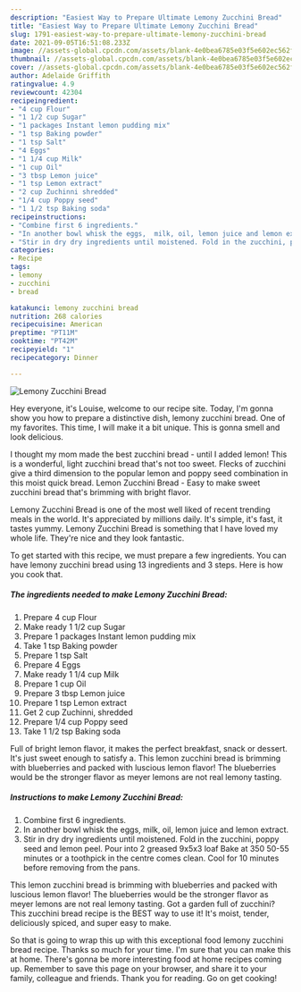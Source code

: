 ```yaml
---
description: "Easiest Way to Prepare Ultimate Lemony Zucchini Bread"
title: "Easiest Way to Prepare Ultimate Lemony Zucchini Bread"
slug: 1791-easiest-way-to-prepare-ultimate-lemony-zucchini-bread
date: 2021-09-05T16:51:08.233Z
image: //assets-global.cpcdn.com/assets/blank-4e0bea6785e03f5e602ec562f230caae08da540cada707380b4fe1bbebba43da.png
thumbnail: //assets-global.cpcdn.com/assets/blank-4e0bea6785e03f5e602ec562f230caae08da540cada707380b4fe1bbebba43da.png
cover: //assets-global.cpcdn.com/assets/blank-4e0bea6785e03f5e602ec562f230caae08da540cada707380b4fe1bbebba43da.png
author: Adelaide Griffith
ratingvalue: 4.9
reviewcount: 42304
recipeingredient:
- "4 cup Flour"
- "1 1/2 cup Sugar"
- "1 packages Instant lemon pudding mix"
- "1 tsp Baking powder"
- "1 tsp Salt"
- "4 Eggs"
- "1 1/4 cup Milk"
- "1 cup Oil"
- "3 tbsp Lemon juice"
- "1 tsp Lemon extract"
- "2 cup Zuchinni shredded"
- "1/4 cup Poppy seed"
- "1 1/2 tsp Baking soda"
recipeinstructions:
- "Combine first 6 ingredients."
- "In another bowl whisk the eggs,  milk, oil, lemon juice and lemon extract."
- "Stir in dry dry ingredients until moistened. Fold in the zucchini, poppy seed and lemon peel. Pour into 2 greased 9x5x3 loaf Bake at 350 50-55 minutes or a toothpick in the centre comes clean.  Cool for 10 minutes before removing from the pans."
categories:
- Recipe
tags:
- lemony
- zucchini
- bread

katakunci: lemony zucchini bread 
nutrition: 268 calories
recipecuisine: American
preptime: "PT11M"
cooktime: "PT42M"
recipeyield: "1"
recipecategory: Dinner

---
```



![Lemony Zucchini Bread](//assets-global.cpcdn.com/assets/blank-4e0bea6785e03f5e602ec562f230caae08da540cada707380b4fe1bbebba43da.png)

Hey everyone, it's Louise, welcome to our recipe site. Today, I'm gonna show you how to prepare a distinctive dish, lemony zucchini bread. One of my favorites. This time, I will make it a bit unique. This is gonna smell and look delicious.

I thought my mom made the best zucchini bread - until I added lemon! This is a wonderful, light zucchini bread that&#39;s not too sweet. Flecks of zucchini give a third dimension to the popular lemon and poppy seed combination in this moist quick bread. Lemon Zucchini Bread - Easy to make sweet zucchini bread that&#39;s brimming with bright flavor.

Lemony Zucchini Bread is one of the most well liked of recent trending meals in the world. It's appreciated by millions daily. It's simple, it's fast, it tastes yummy. Lemony Zucchini Bread is something that I have loved my whole life. They're nice and they look fantastic.


To get started with this recipe, we must prepare a few ingredients. You can have lemony zucchini bread using 13 ingredients and 3 steps. Here is how you cook that.

<!--inarticleads1-->

##### The ingredients needed to make Lemony Zucchini Bread:

1. Prepare 4 cup Flour
1. Make ready 1 1/2 cup Sugar
1. Prepare 1 packages Instant lemon pudding mix
1. Take 1 tsp Baking powder
1. Prepare 1 tsp Salt
1. Prepare 4 Eggs
1. Make ready 1 1/4 cup Milk
1. Prepare 1 cup Oil
1. Prepare 3 tbsp Lemon juice
1. Prepare 1 tsp Lemon extract
1. Get 2 cup Zuchinni, shredded
1. Prepare 1/4 cup Poppy seed
1. Take 1 1/2 tsp Baking soda


Full of bright lemon flavor, it makes the perfect breakfast, snack or dessert. It&#39;s just sweet enough to satisfy a. This lemon zucchini bread is brimming with blueberries and packed with luscious lemon flavor! The blueberries would be the stronger flavor as meyer lemons are not real lemony tasting. 

<!--inarticleads2-->

##### Instructions to make Lemony Zucchini Bread:

1. Combine first 6 ingredients.
1. In another bowl whisk the eggs,  milk, oil, lemon juice and lemon extract.
1. Stir in dry dry ingredients until moistened. Fold in the zucchini, poppy seed and lemon peel. Pour into 2 greased 9x5x3 loaf Bake at 350 50-55 minutes or a toothpick in the centre comes clean.  Cool for 10 minutes before removing from the pans.


This lemon zucchini bread is brimming with blueberries and packed with luscious lemon flavor! The blueberries would be the stronger flavor as meyer lemons are not real lemony tasting. Got a garden full of zucchini? This zucchini bread recipe is the BEST way to use it! It&#39;s moist, tender, deliciously spiced, and super easy to make. 

So that is going to wrap this up with this exceptional food lemony zucchini bread recipe. Thanks so much for your time. I'm sure that you can make this at home. There's gonna be more interesting food at home recipes coming up. Remember to save this page on your browser, and share it to your family, colleague and friends. Thank you for reading. Go on get cooking!
